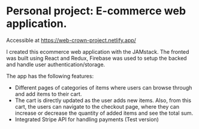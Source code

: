 <h1>Personal project: E-commerce web application.</h1>

Accessible at https://web-crown-project.netlify.app/

I created this ecommerce web application with the JAMstack. The fronted was built using React and Redux, Firebase was used to setup the backed and handle user authentication/storage. 

The app has the following features:
<ul>
  <li>Different pages of categories of items where users can browse through and add items to their cart.</li>
  <li>The cart is directly updated as the user adds new items. Also, from this cart, the users can navigate to the checkout page, where they can increase or decrease the quantity of added items and see the total sum.</li>
  <li>Integrated Stripe API for handling payments (Test version)</li>
</ul>
